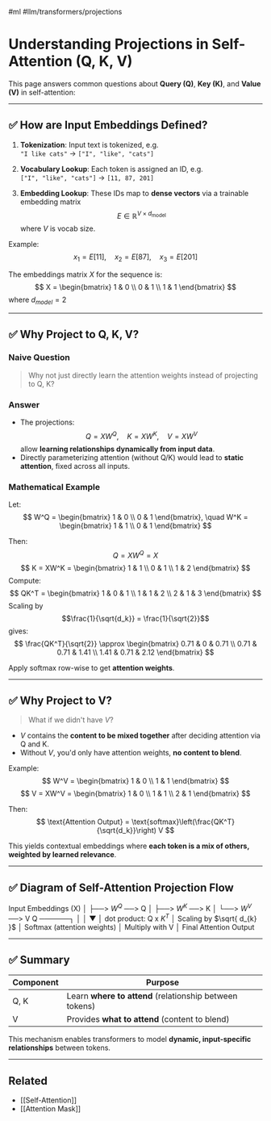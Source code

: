 #ml #llm/transformers/projections 
# Understanding Projections in Self-Attention (Q, K, V)

This page answers common questions about **Query (Q)**, **Key (K)**, and **Value (V)** in self-attention:

---

## ✅ How are Input Embeddings Defined?

1. **Tokenization**: Input text is tokenized, e.g.  
`"I like cats"` → `["I", "like", "cats"]`

2. **Vocabulary Lookup**: Each token is assigned an ID, e.g.  
`["I", "like", "cats"]` → `[11, 87, 201]`

3. **Embedding Lookup**: These IDs map to **dense vectors** via a trainable embedding matrix $$E \in \mathbb{R}^{V \times d_{\text{model}}}$$ where $V$ is vocab size.

Example:
$$
x_1 = E[11], \quad x_2 = E[87], \quad x_3 = E[201]
$$

The embeddings matrix $X$ for the sequence is:
$$
X = \begin{bmatrix}
1 & 0 \\
0 & 1 \\
1 & 1
\end{bmatrix}
$$
where $d_{model}=2$

---

## ✅ Why Project to Q, K, V?

### Naive Question
> Why not just directly learn the attention weights instead of projecting to Q, K?

### Answer
- The projections:
$$
Q = XW^Q, \quad K = XW^K, \quad V = XW^V
$$
allow **learning relationships dynamically from input data**.  
- Directly parameterizing attention (without Q/K) would lead to **static attention**, fixed across all inputs.

### Mathematical Example

Let:
$$
W^Q = \begin{bmatrix} 1 & 0 \\ 0 & 1 \end{bmatrix}, \quad
W^K = \begin{bmatrix} 1 & 1 \\ 0 & 1 \end{bmatrix}
$$

Then:
$$
Q = XW^Q = X
$$
$$
K = XW^K
= \begin{bmatrix}
1 & 1 \\
0 & 1 \\
1 & 2
\end{bmatrix}
$$
Compute:
$$
QK^T
= \begin{bmatrix}
1 & 0 & 1 \\
1 & 1 & 2 \\
2 & 1 & 3
\end{bmatrix}
$$
Scaling by $$\frac{1}{\sqrt{d_k}} = \frac{1}{\sqrt{2}}$$ gives:
$$
\frac{QK^T}{\sqrt{2}} \approx
\begin{bmatrix}
0.71 & 0 & 0.71 \\
0.71 & 0.71 & 1.41 \\
1.41 & 0.71 & 2.12
\end{bmatrix}
$$

Apply softmax row-wise to get **attention weights**.

---

## ✅ Why Project to V?

> What if we didn't have $V$?

- $V$ contains the **content to be mixed together** after deciding attention via Q and K.
- Without $V$, you'd only have attention weights, **no content to blend**.

Example:
$$
W^V = \begin{bmatrix}
1 & 0 \\ 1 & 1
\end{bmatrix}
$$
$$
V = XW^V =
\begin{bmatrix}
1 & 0 \\
1 & 1 \\
2 & 1
\end{bmatrix}
$$

Then:
$$
\text{Attention Output} = \text{softmax}\left(\frac{QK^T}{\sqrt{d_k}}\right) V
$$

This yields contextual embeddings where **each token is a mix of others, weighted by learned relevance**.

---
## ✅ Diagram of Self-Attention Projection Flow
Input Embeddings (X)
│
├──> $W^Q$ ──> Q
│
├──> $W^K$ ──> K
│
└──> $W^V$ ──> V
   Q  ──────┐
    │       │
    ▼       │
  dot product: Q x $K^T$
    │
 Scaling by $\sqrt{ d_{k} }$
    │
 Softmax (attention weights)
    │
 Multiply with V
    │
Final Attention Output

---
## ✅ Summary

| Component | Purpose                                                 |
| --------- | ------------------------------------------------------- |
| Q, K      | Learn **where to attend** (relationship between tokens) |
| V         | Provides **what to attend** (content to blend)          |
This mechanism enables transformers to model **dynamic, input-specific relationships** between tokens.

---
## Related
- [[Self-Attention]]
- [[Attention Mask]]
